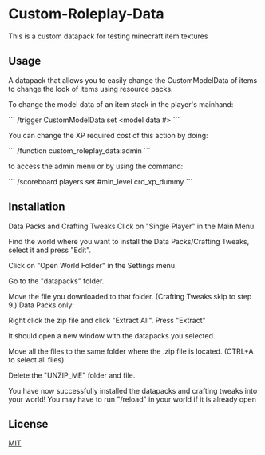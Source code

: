# Custom-Roleplay-Data

This is a custom datapack for testing minecraft item textures

## Usage

A datapack that allows you to easily change the CustomModelData of items to change the look of items using resource packs.

To change the model data of an item stack in the player's mainhand:

´´´
/trigger CustomModelData set <model data #>
´´´

You can change the XP required cost of this action by doing:

´´´
/function custom_roleplay_data:admin
´´´

to access the admin menu or by using the command:

´´´
/scoreboard players set #min_level crd_xp_dummy <level>
´´´

## Installation

Data Packs and Crafting Tweaks
Click on "Single Player" in the Main Menu.

Find the world where you want to install the Data Packs/Crafting Tweaks, select it and press "Edit".

Click on "Open World Folder" in the Settings menu.

Go to the "datapacks" folder.

Move the file you downloaded to that folder. (Crafting Tweaks skip to step 9.)
Data Packs only:

Right click the zip file and click "Extract All". Press "Extract"

It should open a new window with the datapacks you selected.

Move all the files to the same folder where the .zip file is located. (CTRL+A to select all files)

Delete the "UNZIP_ME" folder and file.

You have now successfully installed the datapacks and crafting tweaks into your world!
You may have to run "/reload" in your world if it is already open

## License

[MIT](https://choosealicense.com/licenses/mit/)